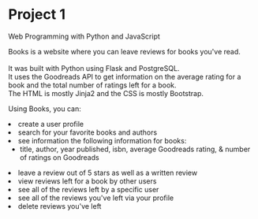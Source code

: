 # Project 1

Web Programming with Python and JavaScript

Books is a website where you can leave reviews for books you've read.<br><br>
It was built with Python using Flask and PostgreSQL.<br>
It uses the Goodreads API to get information on the average rating for a book and the total number of ratings left for a book. <br>
The HTML is mostly Jinja2 and the CSS is mostly Bootstrap.<br>

Using Books, you can:
<li>create a user profile</li>
<li>search for your favorite books and authors</li>
<li>see information the following information for books: 
   <ul><li>title, author, year published, isbn, average Goodreads rating, & number of ratings on Goodreads</li></ul></li> 
<li>leave a review out of 5 stars as well as a written review</li>
<li>view reviews left for a book by other users</li>
<li>see all of the reviews left by a specific user</li>
<li>see all of the reviews you've left via your profile</li>
<li>delete reviews you've left </li>
   

